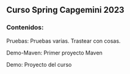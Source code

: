 ## Curso Spring Capgemini 2023

### Contenidos:

Pruebas: Pruebas varias. Trastear con cosas.

Demo-Maven: Primer proyecto Maven

Demo: Proyecto del curso